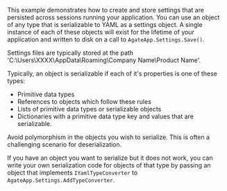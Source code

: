 ﻿This example demonstrates how to create and store settings that are persisted across sessions running your application.
You can use an object of any type that is serializable to YAML as a settings object. A single instance of each
of these objects will exist for the lifetime of your application and written to disk on a call to `AgateApp.Settings.Save()`.

Settings files are typically stored at the path 'C:\Users\XXXX\AppData\Roaming\Company Name\Product Name'.

Typically, an object is serializable if each of it's properties is one of these types:

* Primitive data types
* References to objects which follow these rules
* Lists of primitive data types or serializable objects
* Dictionaries with a primitive data type key and values that are serializable.

Avoid polymorphism in the objects you wish to serialize. This is often a challenging scenario for deserialization.

If you have an object you want to serialize but it does not work, you can write your own serialization code for
objects of that type by passing an object that implements `IYamlTypeConverter` to `AgateApp.Settings.AddTypeConverter`.
